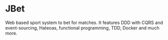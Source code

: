 # JBet
Web based sport system to bet for matches. It features DDD with CQRS and event-sourcing, Hateoas, functional programming, TDD, Docker and much more. 
